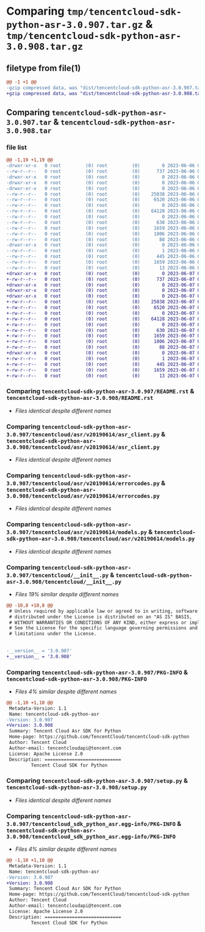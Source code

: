 # Comparing `tmp/tencentcloud-sdk-python-asr-3.0.907.tar.gz` & `tmp/tencentcloud-sdk-python-asr-3.0.908.tar.gz`

## filetype from file(1)

```diff
@@ -1 +1 @@
-gzip compressed data, was "dist/tencentcloud-sdk-python-asr-3.0.907.tar", last modified: Tue Jun  6 02:18:38 2023, max compression
+gzip compressed data, was "dist/tencentcloud-sdk-python-asr-3.0.908.tar", last modified: Wed Jun  7 00:16:39 2023, max compression
```

## Comparing `tencentcloud-sdk-python-asr-3.0.907.tar` & `tencentcloud-sdk-python-asr-3.0.908.tar`

### file list

```diff
@@ -1,19 +1,19 @@
-drwxr-xr-x   0 root         (0) root         (0)        0 2023-06-06 02:18:38.000000 tencentcloud-sdk-python-asr-3.0.907/
--rw-r--r--   0 root         (0) root         (0)      737 2023-06-06 02:18:38.000000 tencentcloud-sdk-python-asr-3.0.907/README.rst
-drwxr-xr-x   0 root         (0) root         (0)        0 2023-06-06 02:18:38.000000 tencentcloud-sdk-python-asr-3.0.907/tencentcloud/
-drwxr-xr-x   0 root         (0) root         (0)        0 2023-06-06 02:18:38.000000 tencentcloud-sdk-python-asr-3.0.907/tencentcloud/asr/
-drwxr-xr-x   0 root         (0) root         (0)        0 2023-06-06 02:18:38.000000 tencentcloud-sdk-python-asr-3.0.907/tencentcloud/asr/v20190614/
--rw-r--r--   0 root         (0) root         (0)    25038 2023-06-06 02:18:38.000000 tencentcloud-sdk-python-asr-3.0.907/tencentcloud/asr/v20190614/asr_client.py
--rw-r--r--   0 root         (0) root         (0)     6520 2023-06-06 02:18:38.000000 tencentcloud-sdk-python-asr-3.0.907/tencentcloud/asr/v20190614/errorcodes.py
--rw-r--r--   0 root         (0) root         (0)        0 2023-06-06 02:18:38.000000 tencentcloud-sdk-python-asr-3.0.907/tencentcloud/asr/v20190614/__init__.py
--rw-r--r--   0 root         (0) root         (0)    64128 2023-06-06 02:18:38.000000 tencentcloud-sdk-python-asr-3.0.907/tencentcloud/asr/v20190614/models.py
--rw-r--r--   0 root         (0) root         (0)        0 2023-06-06 02:18:38.000000 tencentcloud-sdk-python-asr-3.0.907/tencentcloud/asr/__init__.py
--rw-r--r--   0 root         (0) root         (0)      630 2023-06-06 02:18:38.000000 tencentcloud-sdk-python-asr-3.0.907/tencentcloud/__init__.py
--rw-r--r--   0 root         (0) root         (0)     1659 2023-06-06 02:18:38.000000 tencentcloud-sdk-python-asr-3.0.907/PKG-INFO
--rw-r--r--   0 root         (0) root         (0)     1006 2023-06-06 02:18:38.000000 tencentcloud-sdk-python-asr-3.0.907/setup.py
--rw-r--r--   0 root         (0) root         (0)       88 2023-06-06 02:18:38.000000 tencentcloud-sdk-python-asr-3.0.907/setup.cfg
-drwxr-xr-x   0 root         (0) root         (0)        0 2023-06-06 02:18:38.000000 tencentcloud-sdk-python-asr-3.0.907/tencentcloud_sdk_python_asr.egg-info/
--rw-r--r--   0 root         (0) root         (0)        1 2023-06-06 02:18:38.000000 tencentcloud-sdk-python-asr-3.0.907/tencentcloud_sdk_python_asr.egg-info/dependency_links.txt
--rw-r--r--   0 root         (0) root         (0)      445 2023-06-06 02:18:38.000000 tencentcloud-sdk-python-asr-3.0.907/tencentcloud_sdk_python_asr.egg-info/SOURCES.txt
--rw-r--r--   0 root         (0) root         (0)     1659 2023-06-06 02:18:38.000000 tencentcloud-sdk-python-asr-3.0.907/tencentcloud_sdk_python_asr.egg-info/PKG-INFO
--rw-r--r--   0 root         (0) root         (0)       13 2023-06-06 02:18:38.000000 tencentcloud-sdk-python-asr-3.0.907/tencentcloud_sdk_python_asr.egg-info/top_level.txt
+drwxr-xr-x   0 root         (0) root         (0)        0 2023-06-07 00:16:39.000000 tencentcloud-sdk-python-asr-3.0.908/
+-rw-r--r--   0 root         (0) root         (0)      737 2023-06-07 00:16:39.000000 tencentcloud-sdk-python-asr-3.0.908/README.rst
+drwxr-xr-x   0 root         (0) root         (0)        0 2023-06-07 00:16:39.000000 tencentcloud-sdk-python-asr-3.0.908/tencentcloud/
+drwxr-xr-x   0 root         (0) root         (0)        0 2023-06-07 00:16:39.000000 tencentcloud-sdk-python-asr-3.0.908/tencentcloud/asr/
+drwxr-xr-x   0 root         (0) root         (0)        0 2023-06-07 00:16:39.000000 tencentcloud-sdk-python-asr-3.0.908/tencentcloud/asr/v20190614/
+-rw-r--r--   0 root         (0) root         (0)    25038 2023-06-07 00:16:39.000000 tencentcloud-sdk-python-asr-3.0.908/tencentcloud/asr/v20190614/asr_client.py
+-rw-r--r--   0 root         (0) root         (0)     6520 2023-06-07 00:16:39.000000 tencentcloud-sdk-python-asr-3.0.908/tencentcloud/asr/v20190614/errorcodes.py
+-rw-r--r--   0 root         (0) root         (0)        0 2023-06-07 00:16:39.000000 tencentcloud-sdk-python-asr-3.0.908/tencentcloud/asr/v20190614/__init__.py
+-rw-r--r--   0 root         (0) root         (0)    64128 2023-06-07 00:16:39.000000 tencentcloud-sdk-python-asr-3.0.908/tencentcloud/asr/v20190614/models.py
+-rw-r--r--   0 root         (0) root         (0)        0 2023-06-07 00:16:39.000000 tencentcloud-sdk-python-asr-3.0.908/tencentcloud/asr/__init__.py
+-rw-r--r--   0 root         (0) root         (0)      630 2023-06-07 00:16:39.000000 tencentcloud-sdk-python-asr-3.0.908/tencentcloud/__init__.py
+-rw-r--r--   0 root         (0) root         (0)     1659 2023-06-07 00:16:39.000000 tencentcloud-sdk-python-asr-3.0.908/PKG-INFO
+-rw-r--r--   0 root         (0) root         (0)     1006 2023-06-07 00:16:39.000000 tencentcloud-sdk-python-asr-3.0.908/setup.py
+-rw-r--r--   0 root         (0) root         (0)       88 2023-06-07 00:16:39.000000 tencentcloud-sdk-python-asr-3.0.908/setup.cfg
+drwxr-xr-x   0 root         (0) root         (0)        0 2023-06-07 00:16:39.000000 tencentcloud-sdk-python-asr-3.0.908/tencentcloud_sdk_python_asr.egg-info/
+-rw-r--r--   0 root         (0) root         (0)        1 2023-06-07 00:16:39.000000 tencentcloud-sdk-python-asr-3.0.908/tencentcloud_sdk_python_asr.egg-info/dependency_links.txt
+-rw-r--r--   0 root         (0) root         (0)      445 2023-06-07 00:16:39.000000 tencentcloud-sdk-python-asr-3.0.908/tencentcloud_sdk_python_asr.egg-info/SOURCES.txt
+-rw-r--r--   0 root         (0) root         (0)     1659 2023-06-07 00:16:39.000000 tencentcloud-sdk-python-asr-3.0.908/tencentcloud_sdk_python_asr.egg-info/PKG-INFO
+-rw-r--r--   0 root         (0) root         (0)       13 2023-06-07 00:16:39.000000 tencentcloud-sdk-python-asr-3.0.908/tencentcloud_sdk_python_asr.egg-info/top_level.txt
```

### Comparing `tencentcloud-sdk-python-asr-3.0.907/README.rst` & `tencentcloud-sdk-python-asr-3.0.908/README.rst`

 * *Files identical despite different names*

### Comparing `tencentcloud-sdk-python-asr-3.0.907/tencentcloud/asr/v20190614/asr_client.py` & `tencentcloud-sdk-python-asr-3.0.908/tencentcloud/asr/v20190614/asr_client.py`

 * *Files identical despite different names*

### Comparing `tencentcloud-sdk-python-asr-3.0.907/tencentcloud/asr/v20190614/errorcodes.py` & `tencentcloud-sdk-python-asr-3.0.908/tencentcloud/asr/v20190614/errorcodes.py`

 * *Files identical despite different names*

### Comparing `tencentcloud-sdk-python-asr-3.0.907/tencentcloud/asr/v20190614/models.py` & `tencentcloud-sdk-python-asr-3.0.908/tencentcloud/asr/v20190614/models.py`

 * *Files identical despite different names*

### Comparing `tencentcloud-sdk-python-asr-3.0.907/tencentcloud/__init__.py` & `tencentcloud-sdk-python-asr-3.0.908/tencentcloud/__init__.py`

 * *Files 19% similar despite different names*

```diff
@@ -10,8 +10,8 @@
 # Unless required by applicable law or agreed to in writing, software
 # distributed under the License is distributed on an "AS IS" BASIS,
 # WITHOUT WARRANTIES OR CONDITIONS OF ANY KIND, either express or implied.
 # See the License for the specific language governing permissions and
 # limitations under the License.
 
 
-__version__ = '3.0.907'
+__version__ = '3.0.908'
```

### Comparing `tencentcloud-sdk-python-asr-3.0.907/PKG-INFO` & `tencentcloud-sdk-python-asr-3.0.908/PKG-INFO`

 * *Files 4% similar despite different names*

```diff
@@ -1,10 +1,10 @@
 Metadata-Version: 1.1
 Name: tencentcloud-sdk-python-asr
-Version: 3.0.907
+Version: 3.0.908
 Summary: Tencent Cloud Asr SDK for Python
 Home-page: https://github.com/TencentCloud/tencentcloud-sdk-python
 Author: Tencent Cloud
 Author-email: tencentcloudapi@tencent.com
 License: Apache License 2.0
 Description: ============================
         Tencent Cloud SDK for Python
```

### Comparing `tencentcloud-sdk-python-asr-3.0.907/setup.py` & `tencentcloud-sdk-python-asr-3.0.908/setup.py`

 * *Files identical despite different names*

### Comparing `tencentcloud-sdk-python-asr-3.0.907/tencentcloud_sdk_python_asr.egg-info/PKG-INFO` & `tencentcloud-sdk-python-asr-3.0.908/tencentcloud_sdk_python_asr.egg-info/PKG-INFO`

 * *Files 4% similar despite different names*

```diff
@@ -1,10 +1,10 @@
 Metadata-Version: 1.1
 Name: tencentcloud-sdk-python-asr
-Version: 3.0.907
+Version: 3.0.908
 Summary: Tencent Cloud Asr SDK for Python
 Home-page: https://github.com/TencentCloud/tencentcloud-sdk-python
 Author: Tencent Cloud
 Author-email: tencentcloudapi@tencent.com
 License: Apache License 2.0
 Description: ============================
         Tencent Cloud SDK for Python
```

